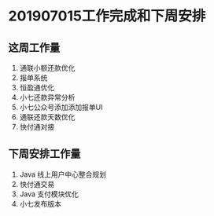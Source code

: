 # 201907015工作完成和下周安排

## 这周工作量

1. 通联小额还款优化
2. 报单系统
3. 恒盈通优化
4. 小七还款异常分析
5. 小七公众号添加添加报单UI
8. 通联还款天数优化
9. 快付通对接

## 下周安排工作量

1. Java 线上用户中心整合规划
2. 快付通交易
3. Java 支付模块优化
4. 小七发布版本


